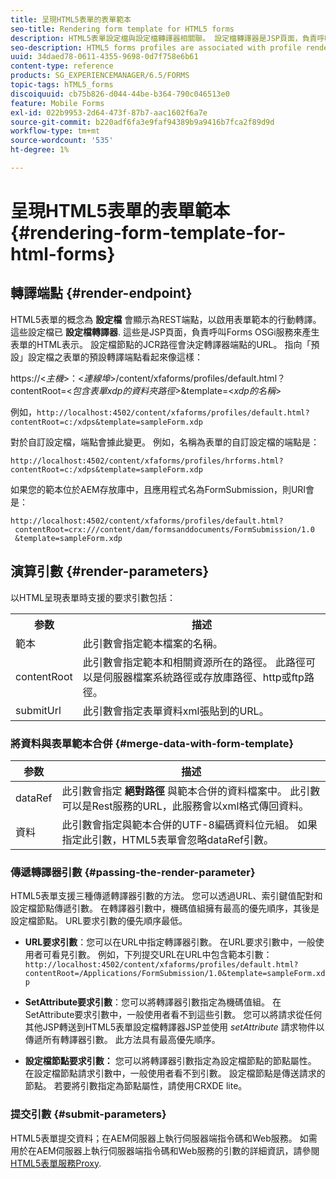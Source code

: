 ```yaml
---
title: 呈現HTML5表單的表單範本
seo-title: Rendering form template for HTML5 forms
description: HTML5表單設定檔與設定檔轉譯器相關聯。 設定檔轉譯器是JSP頁面，負責呼叫Forms OSGi服務來產生表單的HTML表示。
seo-description: HTML5 forms profiles are associated with profile renders. Profile Renders are JSP pages responsible for generating HTML representation of the form by calling the Forms OSGi service.
uuid: 34daed78-0611-4355-9698-0d7f758e6b61
content-type: reference
products: SG_EXPERIENCEMANAGER/6.5/FORMS
topic-tags: hTML5_forms
discoiquuid: cb75b826-d044-44be-b364-790c046513e0
feature: Mobile Forms
exl-id: 022b9953-2d64-473f-87b7-aac1602f6a7e
source-git-commit: b220adf6fa3e9faf94389b9a9416b7fca2f89d9d
workflow-type: tm+mt
source-wordcount: '535'
ht-degree: 1%

---
```


# 呈現HTML5表單的表單範本 {#rendering-form-template-for-html-forms}

## 轉譯端點 {#render-endpoint}

HTML5表單的概念為 **設定檔** 會顯示為REST端點，以啟用表單範本的行動轉譯。 這些設定檔已 **設定檔轉譯器**. 這些是JSP頁面，負責呼叫Forms OSGi服務來產生表單的HTML表示。 設定檔節點的JCR路徑會決定轉譯器端點的URL。 指向「預設」設定檔之表單的預設轉譯端點看起來像這樣：

https://&lt;*主機*>：&lt;*連線埠*>/content/xfaforms/profiles/default.html？contentRoot=&lt;*包含表單xdp的資料夾路徑*>&amp;template=&lt;*xdp的名稱*>

例如，`http://localhost:4502/content/xfaforms/profiles/default.html?contentRoot=c:/xdps&template=sampleForm.xdp`

對於自訂設定檔，端點會據此變更。 例如，名稱為表單的自訂設定檔的端點是：

`http://localhost:4502/content/xfaforms/profiles/hrforms.html?contentRoot=c:/xdps&template=sampleForm.xdp`

如果您的範本位於AEM存放庫中，且應用程式名為FormSubmission，則URI會是：

```http
http://localhost:4502/content/xfaforms/profiles/default.html?
 contentRoot=crx:///content/dam/formsanddocuments/FormSubmission/1.0
 &template=sampleForm.xdp
```

## 演算引數 {#render-parameters}

以HTML呈現表單時支援的要求引數包括：

<table>
 <tbody>
  <tr>
   <th><strong>参数 </strong></th>
   <th><strong>描述</strong></th>
  </tr>
  <tr>
   <td>範本<br /> </td>
   <td>此引數會指定範本檔案的名稱。<br /> </td>
  </tr>
  <tr>
   <td>contentRoot<br /> </td>
   <td>此引數會指定範本和相關資源所在的路徑。 此路徑可以是伺服器檔案系統路徑或存放庫路徑、http或ftp路徑。<br /> </td>
  </tr>
  <tr>
   <td>submitUrl<br /> </td>
   <td>此引數會指定表單資料xml張貼到的URL。<br /> </td>
  </tr>
 </tbody>
</table>

### 將資料與表單範本合併 {#merge-data-with-form-template}

| 参数 | 描述 |
|---|---|
| dataRef | 此引數會指定 **絕對路徑** 與範本合併的資料檔案中。 此引數可以是Rest服務的URL，此服務會以xml格式傳回資料。 |
| 資料 | 此引數會指定與範本合併的UTF-8編碼資料位元組。 如果指定此引數，HTML5表單會忽略dataRef引數。 |

### 傳遞轉譯器引數 {#passing-the-render-parameter}

HTML5表單支援三種傳遞轉譯器引數的方法。 您可以透過URL、索引鍵值配對和設定檔節點傳遞引數。 在轉譯器引數中，機碼值組擁有最高的優先順序，其後是設定檔節點。 URL要求引數的優先順序最低。

* **URL要求引數**：您可以在URL中指定轉譯器引數。 在URL要求引數中，一般使用者可看見引數。 例如，下列提交URL在URL中包含範本引數： `http://localhost:4502/content/xfaforms/profiles/default.html?contentRoot=/Applications/FormSubmission/1.0&template=sampleForm.xdp`

* **SetAttribute要求引數**：您可以將轉譯器引數指定為機碼值組。 在SetAttribute要求引數中，一般使用者看不到這些引數。 您可以將請求從任何其他JSP轉送到HTML5表單設定檔轉譯器JSP並使用 *setAttribute* 請求物件以傳遞所有轉譯器引數。 此方法具有最高優先順序。

* **設定檔節點要求引數：** 您可以將轉譯器引數指定為設定檔節點的節點屬性。 在設定檔節點請求引數中，一般使用者看不到引數。 設定檔節點是傳送請求的節點。 若要將引數指定為節點屬性，請使用CRXDE lite。

### 提交引數 {#submit-parameters}

HTML5表單提交資料；在AEM伺服器上執行伺服器端指令碼和Web服務。 如需用於在AEM伺服器上執行伺服器端指令碼和Web服務的引數的詳細資訊，請參閱 [HTML5表單服務Proxy](/help/forms/using/service-proxy.md).
